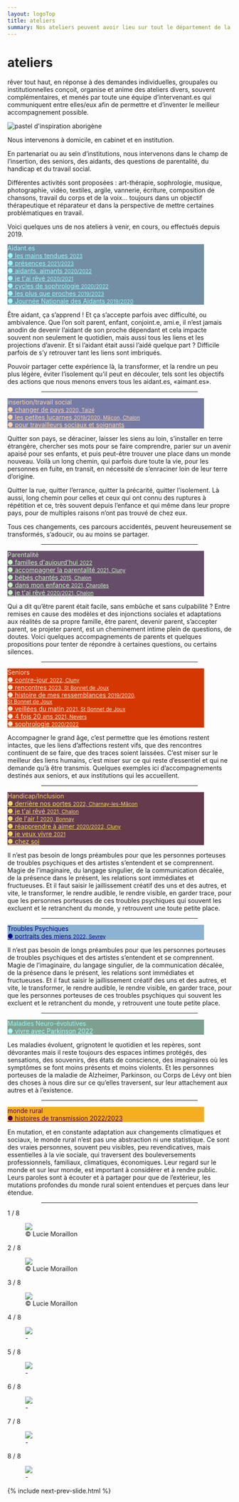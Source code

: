 ```yaml
---
layout: logoTop
title: ateliers
summary: Nos ateliers peuvent avoir lieu sur tout le département de la Saône et Loire, au domicile des personnes, en institution et aussi en cabinet à Buffières dans le sud du département.
---
```


<h1>ateliers</h1>
<p class="intro-text"><span class="rever-typog">rêver tout haut</span>, en réponse à des demandes individuelles, groupales ou institutionnelles conçoit, organise et anime des ateliers divers, souvent complémentaires, et menés par toute une équipe d’intervenant.es qui communiquent entre elles/eux afin de permettre et d’inventer le meilleur accompagnement possible.
</p>
<div class="center-block">
  <img src="https://res.cloudinary.com/dnxcesebo/image/upload/q_auto,f_auto/v1634185061/val-abo-2021-10-12_rwfi4a.jpg" alt="pastel d'inspiration aborigène">
</div>

<p class="intro-text">Nous intervenons à domicile, en cabinet et en institution.
</p>

<p class="intro-text">En partenariat ou au sein d’institutions, nous intervenons dans le champ de l’insertion, des seniors, des aidants, des questions de parentalité, du handicap et du travail social.</p>
<p class="intro-text">Différentes activités sont proposées : art-thérapie, sophrologie, musique, photographie, vidéo, textiles, argile, vannerie, écriture, composition de chansons, travail du corps et de la voix... toujours dans un objectif thérapeutique et réparateur et dans la perspective de mettre certaines problématiques en travail.
</p>

<p class="intro-text">Voici quelques uns de nos ateliers à venir, en cours, ou effectués depuis 2019.
</p>

<div class="space-around--wrap">

<p class="shadow" style="background: #728fa6 ; width: 50ch"><span style="color: #9bfafa" class="nav-list-heading">Aidant.es</span><br>
  <a style="color: #9bfafa" class="nav-list-item subtlehover"  href="/les-mains-tendues">●&nbsp;les mains tendues <span style="font-size: smaller">2023</span></a><br>
  <a style="color: #9bfafa" class="nav-list-item subtlehover"  href="/presences">●&nbsp;présences <span style="font-size: smaller">2021/2023</span></a><br/>
  <a style="color: #9bfafa" class="nav-list-item subtlehover"  href="/aidants-aimants">●&nbsp;aidants, aimants <span style="font-size: smaller">2020/2022</span></a><br>
  <a style="color: #9bfafa" class="nav-list-item subtlehover"  href="/je-t-ai-reve">●&nbsp;je t'ai rêvé <span style="font-size: smaller">2020/2021</span></a><br>
  <a style="color: #9bfafa" class="nav-list-item subtlehover"  href="/cycles-de-sophrologie">●&nbsp;cycles de sophrologie <span style="font-size: smaller">2020/2022</span></a><br>
  <a style="color: #9bfafa" class="nav-list-item subtlehover"  href="/les-plus-que-proches">●&nbsp;les plus que proches <span style="font-size: smaller">2019/2023</span></a><br>
  <a style="color: #9bfafa" class="nav-list-item subtlehover"  href="/journee-nationale-des-aidants">●&nbsp;Journée Nationale des Aidants <span style="font-size: smaller">2019/2020</span></a>
</p>
<p class="intro-text">Être aidant, ça s’apprend ! Et ça s’accepte parfois avec difficulté, ou ambivalence. Que l’on soit parent, enfant, conjoint.e, ami.e, il n’est jamais anodin de devenir l’aidant de son proche dépendant et cela impacte souvent non seulement le quotidien, mais aussi tous les liens et les projections d’avenir. Et si l’aidant était aussi l’aidé quelque part ? Difficile parfois de s’y retrouver tant les liens sont imbriqués. </p>
<p class="intro-text">Pouvoir partager cette expérience là, la transformer, et la rendre un peu plus légère, éviter l’isolement qu’il peut en découler, tels sont les objectifs des actions que nous menons envers tous les aidant.es, «aimant.es». </p>

<hr style="width: 70%;
        margin-left: auto;
        margin-right: auto;">

<p class="shadow" style="background: #767ba5; width: 50ch"><span style="color:#fbd7ae" class="nav-list-heading">insertion/travail social</span><br>
  <a style="color:#fbd7ae" class="nav-list-item subtlehover"  href="/changer-de-pays">●&nbsp;changer de pays <span style="font-size: smaller">2020, Taizé</span></a><br>
  <a style="color:#fbd7ae" class="nav-list-item subtlehover"  href="/les-petites-lucarnes">●&nbsp;les petites lucarnes <span style="font-size: smaller">2019/2020, Mâcon, Chalon</span></a><br>
  <a style="color:#fbd7ae" class="nav-list-item subtlehover" href="/pour-travailleurs-sociaux-et-soignants">●&nbsp;pour travailleurs sociaux et soignants</a>
</p>
<p class="intro-text">Quitter son pays, se déraciner, laisser les siens au loin, s’installer en terre étrangère, chercher ses mots pour se faire comprendre, parier sur un avenir apaisé pour ses enfants, et puis peut-être trouver une place dans un monde nouveau. Voilà un long chemin, qui parfois dure toute la vie, pour les personnes en fuite, en transit, en nécessité de s’enraciner loin de leur terre d’origine.</p>

<p class="intro-text">Quitter la rue, quitter l’errance, quitter la précarité, quitter l’isolement. Là aussi, long chemin pour celles et ceux qui ont connu des ruptures à répétition et ce, très souvent depuis l’enfance et qui même dans leur propre pays, pour de multiples raisons n’ont pas trouvé de chez eux.</p>

<p class="intro-text">Tous ces changements, ces parcours accidentés, peuvent heureusement se transformés, s’adoucir, ou au moins se partager. </p>
<hr style="width: 70%;
        margin-left: auto;
        margin-right: auto;">

<p class="shadow" style="background: #664d69; width: 50ch"><span style="color: #c8f7c5" class="nav-list-heading">Parentalité</span><br>
  <a style="color: #c8f7c5" class="nav-list-item subtlehover" style="color:#c8f7c5" href="/familles-d-aujourd-hui">●&nbsp;familles d'aujourd'hui <span style="font-size: smaller">2022</span></a><br>
  <a style="color: #c8f7c5" class="nav-list-item subtlehover" style="color:#c8f7c5" href="/accompagner-la-parentalite">●&nbsp;accompagner la parentalité <span style="font-size: smaller">2021, Cluny</span></a><br>
  <a style="color: #c8f7c5" class="nav-list-item subtlehover" style="color: #c8f7c5" href="/bebes-chantes">●&nbsp;bébés chantés <span style="font-size: smaller">2015, Chalon</span></a><br>
  <a style="color: #c8f7c5" class="nav-list-item subtlehover" style="color: #c8f7c5" href="/dans-mon-enfance">●&nbsp;dans mon enfance <span style="font-size: smaller">2021, Charolles</span></a><br>
  <a style="color: #c8f7c5" class="nav-list-item subtlehover" style="color: #c8f7c5" href="/je-t-ai-reve">●&nbsp;je t'ai rêvé <span style="font-size: smaller">2020/2021, Chalon</span></a>
</p>
<p class="intro-text">Qui a dit qu’être parent était facile, sans embûche et sans culpabilité ? Entre remises en cause des modèles et des injonctions sociales et adaptations aux réalités de sa propre famille,  être parent, devenir parent, s’accepter parent, se projeter parent, est un cheminement intime plein de questions, de doutes. Voici quelques accompagnements de parents et quelques propositions pour tenter de répondre à certaines questions, ou certains silences.</p>
<hr style="width: 70%;
        margin-left: auto;
        margin-right: auto;">
<p class="shadow" style="background: #d43702; width: 50ch"><span style="color: #ffe3ca" class="nav-list-heading">Seniors</span><br>
  <a style="color: #ffe3ca" class="nav-list-item subtlehover"  href="contre-jour">●&nbsp;contre-jour <span style="font-size: smaller">2022, Cluny</span></a><br>
  <a style="color: #ffe3ca" class="nav-list-item subtlehover"  href="/rencontres">●&nbsp;rencontres <span style="font-size: smaller">2023, St Bonnet de Joux</span></a><br>
  <a style="color: #ffe3ca" class="nav-list-item subtlehover"  href="/histoire-de-mes-ressemblances">●&nbsp;histoire de mes ressemblances <span style="font-size: smaller">2019/2020, <br>St Bonnet de Joux</span></a><br>
  <a style="color: #ffe3ca" class="nav-list-item subtlehover"  href="veillees-du-matin">●&nbsp;veillées du matin <span style="font-size: smaller">2021, St Bonnet de Joux</span></a><br>
  <a style="color: #ffe3ca" class="nav-list-item subtlehover"  href="/4-fois-20-ans">●&nbsp;4 fois 20 ans <span style="font-size: smaller">2021, Nevers</span></a><br>
  <a style="color: #ffe3ca" class="nav-list-item subtlehover"  href="/cycles-de-sophrologie">●&nbsp;sophrologie <span style="font-size: smaller">2020/2022</span></a>
  </p>
  <p class="intro-text">Accompagner le grand âge, c’est permettre que les émotions restent intactes, que les liens d’affections restent vifs, que des rencontres continuent de se faire, que des traces soient laissées. C’est miser sur le meilleur des liens humains, c’est miser sur ce qui reste d’essentiel et qui ne demande qu’à être transmis. Quelques exemples ici d’accompagnements destinés aux seniors, et aux institutions qui les accueillent. </p>
<hr style="width: 70%;
        margin-left: auto;
        margin-right: auto;">
<p class="shadow" style="background: #653a4c; width: 50ch"><span style="color: #f5d76e;" class="nav-list-heading">Handicap/Inclusion</span><br>
  <a style="color: #f5d76e;" class="nav-list-item subtlehover"  href="/derriere-nos-portes">●&nbsp;derrière nos portes <span style="font-size: smaller">2022, Charnay-les-Mâcon</span></a><br>
  <a style="color: #f5d76e;" class="nav-list-item subtlehover"  href="/je-t-ai-reve">●&nbsp;je t'ai rêvé <span style="font-size: smaller">2021, Chalon</span></a><br>
  <a style="color: #f5d76e;" class="nav-list-item subtlehover"  href="/de-l-air">●&nbsp;de l'air ! <span style="font-size: smaller">2020, Bonnay</span></a><br>
  <a style="color: #f5d76e;" class="nav-list-item subtlehover"  href="/reapprendre-a-aimer">●&nbsp;réapprendre à aimer <span style="font-size: smaller">2020/2022, Cluny</span></a><br>
  <a style="color: #f5d76e;" class="nav-list-item subtlehover"  href="/je-veux-vivre">●&nbsp;je veux vivre <span style="font-size: smaller">2021</span></a><br>
  <a style="color: #f5d76e;" class="nav-list-item subtlehover"  href="/chez-soi">●&nbsp;chez soi</a>
</p>
<p class="intro-text">Il n’est pas besoin de longs préambules pour que les personnes porteuses de troubles psychiques et des artistes s’entendent et se comprennent. Magie de l’imaginaire, du langage singulier, de la communication décalée, de la présence dans le présent, les relations sont immédiates et fructueuses. Et il faut saisir le jaillissement créatif des uns et des autres, et vite, le transformer, le rendre audible, le rendre visible, en garder trace, pour que les personnes porteuses de ces troubles psychiques qui souvent les excluent et le retranchent du monde, y retrouvent une toute petite place.</p>
<hr style="width: 70%;
        margin-left: auto;
        margin-right: auto;">
<p class="shadow" style="background: #8db3d2; width: 50ch"><span style="color: #00008b" class="nav-list-heading">Troubles Psychiques</span><br>
  <a style="color: #00008b" class="nav-list-item"  href="/portraits-des-miens">●&nbsp;portraits des miens <span style="font-size: smaller">2022, Sevrey</span></a><br>
</p>
<p class="intro-text">Il n’est pas besoin de longs préambules pour que les personnes porteuses de troubles psychiques et des artistes s’entendent et se comprennent. Magie de l’imaginaire, du langage singulier, de la communication décalée, de la présence dans le présent, les relations sont immédiates et fructueuses. Et il faut saisir le jaillissement créatif des uns et des autres, et vite, le transformer, le rendre audible, le rendre visible, en garder trace, pour que les personnes porteuses de ces troubles psychiques qui souvent les excluent et le retranchent du monde, y retrouvent une toute petite place.</p>
<hr style="width: 70%;
        margin-left: auto;
        margin-right: auto;">
<p class="shadow" style="background: #7fa090; width: 50ch"><span style="color:#97f9f7" class="nav-list-heading">Maladies Neuro-évolutives</span><br>
  <a style="color:#aafdfc" class="nav-list-item"  href="/vivre-avec-parkinson">●&nbsp;vivre avec Parkinson 2022</a><br>
</p>
<p class="intro-text">Les maladies évoluent, grignotent le quotidien et les repères, sont dévorantes mais il reste toujours des espaces intimes protégés, des sensations, des souvenirs, des états de conscience, des imaginaires où les symptômes se font moins présents et moins violents. Et les personnes porteuses de la maladie de Alzheimer, Parkinson, ou Corps de Lévy ont bien des choses à nous dire sur ce qu’elles traversent, sur leur attachement aux autres et à l’existence. </p>
<hr style="width: 70%;
        margin-left: auto;
        margin-right: auto;">
<p class="shadow" style="background: #f5ae1f; width: 50ch"><span style="color: #550055" class="nav-list-heading">monde rural</span><br>
  <a style="color: #550055" class="nav-list-item" href="/histoires-de-transmission">●&nbsp;histoires de transmission 2022/2023</a><br>
</p>
<p class="intro-text">En mutation, et en constante adaptation aux changements climatiques et sociaux, le monde rural n’est pas une abstraction ni une statistique. Ce sont des vraies personnes, souvent peu visibles, peu revendicatives, mais essentielles à la vie sociale, qui traversent des bouleversements professionnels, familiaux, climatiques, économiques. Leur regard sur le monde et sur leur monde, est important à considérer et à rendre public. Leurs paroles sont à écouter et à partager pour que de l’extérieur, les mutations profondes du monde rural soient entendues et perçues dans leur étendue. </p>
<hr style="width: 70%;
        margin-left: auto;
        margin-right: auto;">
        
<div class="slideshow-container">

<div class="mySlides">
    <div class="numbertext">1 / 8</div>
    <figure>
      <img src="https://res.cloudinary.com/dnxcesebo/image/upload/f_auto,q_auto,w_800/v1601961322/gatsby-cloudinary/girl-tilted-appareil-photo.svg">
      <figcaption class="figCapCenter">© Lucie Moraillon</figcaption>
    </figure>
  </div>

  <div class="mySlides">
    <div class="numbertext">2 / 8</div>
    <figure>
      <img src="https://res.cloudinary.com/dnxcesebo/image/upload/f_auto,q_auto,w_800/v1601961305/gatsby-cloudinary/walking-far-away.svg">
      <figcaption class="figCapCenter">© Lucie Moraillon</figcaption>
    </figure>
  </div>

  <div class="mySlides">
    <div class="numbertext">3 / 8</div>
    <figure>
      <img src="https://res.cloudinary.com/dnxcesebo/image/upload/f_auto,q_auto,w_800/v1601961300/gatsby-cloudinary/two-photos-side-by-side.svg">
      <figcaption class="figCapCenter">© Lucie Moraillon</figcaption>
    </figure>
  </div>

  <div class="mySlides">
    <div class="numbertext">4 / 8</div>
    <figure>
      <img src="https://res.cloudinary.com/dnxcesebo/image/upload/f_auto,q_auto,w_800,h_600/v1601961294/gatsby-cloudinary/grey-bust-pink-wall.svg">
      <figcaption class="figCapCenter">-</figcaption>
    </figure>
  </div>

<div class="mySlides">
    <div class="numbertext">5 / 8</div>
    <figure>
      <img src="https://res.cloudinary.com/dnxcesebo/image/upload/q_auto,f_auto,w_800/v1601961323/gatsby-cloudinary/hands-drawing-chalk-on-black.svg">
      <figcaption class="figCapCenter">-</figcaption>
    </figure>
  </div>

<div class="mySlides">
    <div class="numbertext">6 / 8</div>
    <figure>
      <img src="https://res.cloudinary.com/dnxcesebo/image/upload/q_auto,f_auto,w_800/v1601961316/gatsby-cloudinary/five-hands-colors.svg">
      <figcaption class="figCapCenter">-</figcaption>
    </figure>
  </div>

  <div class="mySlides">
    <div class="numbertext">7 / 8</div>
    <figure>
      <img src="https://res.cloudinary.com/dnxcesebo/image/upload/f_auto,q_auto,w_800/v1601961318/gatsby-cloudinary/portrait-etched-on-black.svg">
      <figcaption class="figCapCenter">-</figcaption>
    </figure>
  </div>

  <div class="mySlides">
    <div class="numbertext">8 / 8</div>
    <figure>
      <img src="https://res.cloudinary.com/dnxcesebo/image/upload/f_auto,q_auto,w_800/v1601961301/gatsby-cloudinary/text-dans-le-noir.svg">
      <figcaption class="figCapCenter">-</figcaption>
    </figure>
  </div>
  
 {% include next-prev-slide.html %}
 </div>





<script type="text/javascript" src="/js/slideshow.js"></script>
